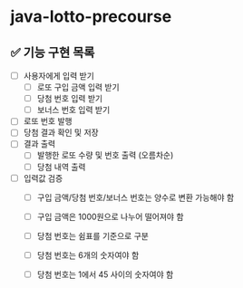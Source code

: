 # java-lotto-precourse

## ✅ 기능 구현 목록

- [ ] 사용자에게 입력 받기
    - [ ] 로또 구입 금액 입력 받기
    - [ ] 당첨 번호 입력 받기
    - [ ] 보너스 번호 입력 받기
- [ ] 로또 번호 발행
- [ ] 당첨 결과 확인 및 저장
- [ ] 결과 출력
    - [ ] 발행한 로또 수량 및 번호 출력 (오름차순)
    - [ ] 당첨 내역 출력
- [ ] 입력값 검증
    - [ ] 구입 금액/당첨 번호/보너스 번호는 양수로 변환 가능해야 함
    - [ ] 구입 금액은 1000원으로 나누어 떨어져야 함
    - [ ] 당첨 번호는 쉼표를 기준으로 구분
    - [ ] 당첨 번호는 6개의 숫자여야 함
    - [ ] 당첨 번호는 1에서 45 사이의 숫자여야 함
    